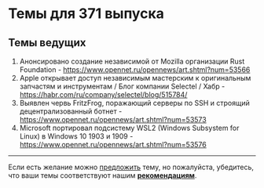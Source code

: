# Темы для 371 выпуска

## Темы ведущих

1. Анонсировано создание независимой от Mozilla организации Rust Foundation - https://www.opennet.ru/opennews/art.shtml?num=53566
1. Apple открывает доступ независимым мастерским к оригинальным запчастям и инструментам / Блог компании Selectel / Хабр - https://habr.com/ru/company/selectel/blog/515784/
1. Выявлен червь FritzFrog, поражающий серверы по SSH и строящий децентрализованный ботнет - https://www.opennet.ru/opennews/art.shtml?num=53573
1. Microsoft портировал подсистему WSL2 (Windows Subsystem for Linux) в Windows 10 1903 и 1909 - https://www.opennet.ru/opennews/art.shtml?num=53576

---

Если есть желание можно [предложить](themes_from_listeners.md) тему, но пожалуйста, убедитесь, что ваши темы соответствуют нашим **[рекомендациям](Recommendations_for_the_proposed_topics.md)**.
